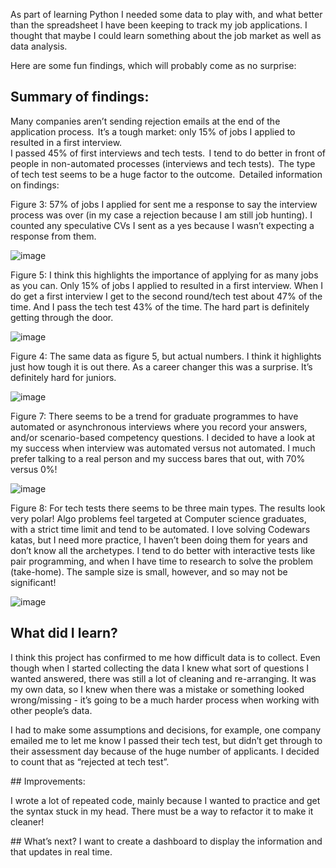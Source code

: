 As part of learning Python I needed some data to play with, and what better than the spreadsheet I have been keeping to track my job applications. I thought that maybe I could learn something about the job market as well as data analysis. 

Here are some fun findings, which will probably come as no surprise: 

## Summary of findings:  

Many companies aren’t sending rejection emails at the end of the application process.  
It’s a tough market: only 15% of jobs I applied to resulted in a first interview.  
I passed 45% of first interviews and tech tests.  
I tend to do better in front of people in non-automated processes (interviews and tech tests).  
The type of tech test seems to be a huge factor to the outcome.  
Detailed information on findings: 

Figure 3: 57% of jobs I applied for sent me a response to say the interview process was over (in my case a rejection because I am still job hunting). I counted any speculative CVs I sent as a yes because I wasn’t expecting a response from them.  

![image](https://github.com/user-attachments/assets/825ac5cd-5dc1-4a4e-b4b9-63ceb85f4fdc)


Figure 5: I think this highlights the importance of applying for as many jobs as you can. Only 15% of jobs I applied to resulted in a first interview. When I do get a first interview I get to the second round/tech test about 47% of the time. And I pass the tech test 43% of the time. The hard part is definitely getting through the door. 

![image](https://github.com/user-attachments/assets/e509e349-301f-4202-bd46-b7a751eaeb9a)


Figure 4: The same data as figure 5, but actual numbers. I think it highlights just how tough it is out there. As a career changer this was a surprise. It’s definitely hard for juniors. 

![image](https://github.com/user-attachments/assets/325bb3fc-ab55-4103-aca0-4e7a7b452c0e)


Figure 7: There seems to be a trend for graduate programmes to have automated or asynchronous interviews where you record your answers, and/or scenario-based competency questions. I decided to have a look at my success when interview was automated versus not automated. I much prefer talking to a real person and my success bares that out, with 70% versus 0%!  

![image](https://github.com/user-attachments/assets/37621923-3f44-48e0-a175-fd5e2c7b3deb)


Figure 8: For tech tests there seems to be three main types. The results look very polar! Algo problems feel targeted at Computer science graduates, with a strict time limit and tend to be automated. I love solving Codewars katas, but I need more practice, I haven’t been doing them for years and don’t know all the archetypes. I tend to do better with interactive tests like pair programming, and when I have time to research to solve the problem (take-home). The sample size is small, however, and so may not be significant! 

![image](https://github.com/user-attachments/assets/5044d551-de84-4d27-a409-007ac0487a17)


## What did I learn?  

I think this project has confirmed to me how difficult data is to collect. Even though when I started collecting the data I knew what sort of questions I wanted answered, there was still a lot of cleaning and re-arranging. It was my own data, so I knew when there was a mistake or something looked wrong/missing - it’s going to be a much harder process when working with other people’s data.  

I had to make some assumptions and decisions, for example, one company emailed me to let me know I passed their tech test, but didn’t get through to their assessment day because of the huge number of applicants. I decided to count that as “rejected at tech test”.  

## Improvements:  

I wrote a lot of repeated code, mainly because I wanted to practice and get the syntax stuck in my head. There must be a way to refactor it to make it cleaner!   

## What’s next? 
I want to create a dashboard to display the information and that updates in real time.  





 

